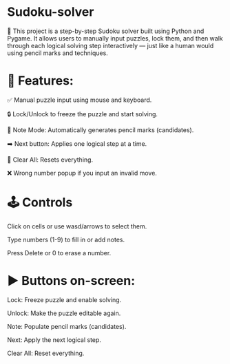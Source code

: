 # Sudoku-solver
🧠 This project is a step-by-step Sudoku solver built using Python and Pygame. It allows users to manually input puzzles, lock them, and then walk through each   logical solving step interactively — just like a human would using pencil marks and techniques.

# 🔧 Features:

  ✅ Manual puzzle input using mouse and keyboard.
	
  🔒 Lock/Unlock to freeze the puzzle and start solving.
	
  📝 Note Mode: Automatically generates pencil marks (candidates).
	
  ➡️ Next button: Applies one logical step at a time.
	
  🧽 Clear All: Resets everything.
	
  ❌ Wrong number popup if you input an invalid move.

# 🕹 Controls

  Click on cells or use wasd/arrows to select them.
  
  Type numbers (1-9) to fill in or add notes.
  
  Press Delete or 0 to erase a number.
  

# ▶️ Buttons on-screen:

  Lock: Freeze puzzle and enable solving.
  
  Unlock: Make the puzzle editable again.
  
  Note: Populate pencil marks (candidates).
  
  Next: Apply the next logical step.
  
  Clear All: Reset everything.
  

